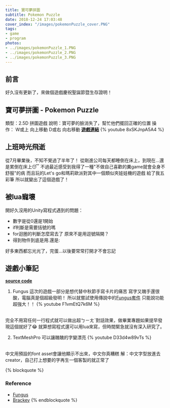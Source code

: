 ```yaml
---
title: 寶可夢拼圖
subtitle: Pokemon Puzzle
date: 2018-12-24 17:03:48
cover_index: "/images/pokemonPuzzle_cover.PNG"
tags:
- game
- program
photos:
- ../images/pokemonPuzzle_1.PNG
- ../images/pokemonPuzzle_2.PNG
- ../images/pokemonPuzzle_3.PNG
---
```

## 前言
好久沒有更新了，來做個遊戲慶祝聖誕節暨生存證明！

## 寶可夢拼圖 - Pokemon Puzzle
類型：2.5D 拼圖遊戲
說明：寶可夢的臉消失了，幫忙他們擺回正確的位置
操作：
W或上 向上移動
D或右 向右移動
**[遊戲連結](https://angelcheng.itch.io/pokemonpuzzle)**
{% youtube 8xSKJnpA5A4 %}

## 上班時光飛逝
從7月畢業後，不知不覺過了半年了！
從剛進公司每天都睡倒在床上，到現在...還是累倒在床上😴
不過最近感受到我得了一種"不做自己喜歡的糞game就會全身不舒服"的病
而且玩的Let's go和瑪莉歐派對其中一個類似夾娃娃機的遊戲 給了我五彩筆
所以就變出了這個遊戲了！

## 被lua寵壞
開好久沒用的Unity寫程式遇到的問題：
* 數字是從0還是1開始
* if判斷是需要括號的嗎
* for迴圈的判斷怎麼寫去了 原來不是用逗號隔開？
* 得到物件到底是用.還是:

好多東西都忘光光了，完蛋...以後要常常打開才不會忘記

## 遊戲小筆記
**[source code](https://github.com/aekly268/PokemonPuzzle)**
1. Fungus
這次的遊戲一部分是想代替中秋節手寫卡片的痛苦
寫字又醜手還很酸，電腦真是個超級發明！
所以就嘗試使用傳說中的[Fungus套件](http://fungusgames.com/) 只能說功能超強大！！
{% youtube F1vmEtQ7k6M %}
<br>
完全不用寫任何一行程式就可以做出超ㄅㄧㄤˋ對話效果，做畢業專題如果提早發現這個就好了😂
就算想寫程式還可以用lua來寫，但時間緊急就沒有深入研究了。

2. TextMeshPro
可以讓醜醜的字變漂亮
{% youtube D33d4w89vTs %}
<br>
中文用預設的font asset會讓他顯示不出來，中文你真糟糕
解：中文字型放進去creator，自己打上想要的字再生一個客製的就正常了

{% blockquote  %}
### Reference
- [Fungus](https://www.youtube.com/channel/UCppb1KXfC0mSx74vjgOBMeA)
- [Brackey](https://www.youtube.com/user/Brackeys/videos)
{% endblockquote %}
